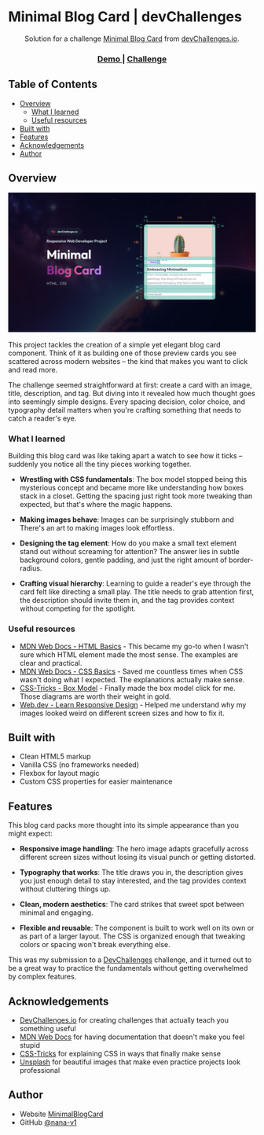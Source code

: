# Minimal Blog Card | devChallenges

<div align="center">
   Solution for a challenge <a href="https://devchallenges.io/challenge/minimal-blog-card-challenge" target="_blank">Minimal Blog Card</a> from <a href="http://devchallenges.io" target="_blank">devChallenges.io</a>.
</div>

<div align="center">
  <h3>
    <a href="#">
      Demo
    </a>
    <span> | </span>
    <a href="https://devchallenges.io/challenge/minimal-blog-card-challenge">
      Challenge
    </a>
  </h3>
</div>

## Table of Contents

- [Overview](#overview)
  - [What I learned](#what-i-learned)
  - [Useful resources](#useful-resources)
- [Built with](#built-with)
- [Features](#features)
- [Acknowledgements](#acknowledgements)
- [Author](#author)

## Overview

![screenshot](./assets/thumbnail.jpg)

This project tackles the creation of a simple yet elegant blog card component. Think of it as building one of those preview cards you see scattered across modern websites – the kind that makes you want to click and read more.

The challenge seemed straightforward at first: create a card with an image, title, description, and tag. But diving into it revealed how much thought goes into seemingly simple designs. Every spacing decision, color choice, and typography detail matters when you're crafting something that needs to catch a reader's eye.

### What I learned

Building this blog card was like taking apart a watch to see how it ticks – suddenly you notice all the tiny pieces working together.

- **Wrestling with CSS fundamentals**: The box model stopped being this mysterious concept and became more like understanding how boxes stack in a closet. Getting the spacing just right took more tweaking than expected, but that's where the magic happens.

- **Making images behave**: Images can be surprisingly stubborn and There's an art to making images look effortless.

- **Designing the tag element**: How do you make a small text element stand out without screaming for attention? The answer lies in subtle background colors, gentle padding, and just the right amount of border-radius.

- **Crafting visual hierarchy**: Learning to guide a reader's eye through the card felt like directing a small play. The title needs to grab attention first, the description should invite them in, and the tag provides context without competing for the spotlight.

### Useful resources

- [MDN Web Docs - HTML Basics](https://developer.mozilla.org/en-US/docs/Learn/Getting_started_with_the_web/HTML_basics) - This became my go-to when I wasn't sure which HTML element made the most sense. The examples are clear and practical.
- [MDN Web Docs - CSS Basics](https://developer.mozilla.org/en-US/docs/Learn/Getting_started_with_the_web/CSS_basics) - Saved me countless times when CSS wasn't doing what I expected. The explanations actually make sense.
- [CSS-Tricks - Box Model](https://css-tricks.com/the-css-box-model/) - Finally made the box model click for me. Those diagrams are worth their weight in gold.
- [Web.dev - Learn Responsive Design](https://web.dev/learn/design/) - Helped me understand why my images looked weird on different screen sizes and how to fix it.

## Built with

- Clean HTML5 markup
- Vanilla CSS (no frameworks needed)
- Flexbox for layout magic
- Custom CSS properties for easier maintenance

## Features

This blog card packs more thought into its simple appearance than you might expect:

- **Responsive image handling**: The hero image adapts gracefully across different screen sizes without losing its visual punch or getting distorted.

- **Typography that works**: The title draws you in, the description gives you just enough detail to stay interested, and the tag provides context without cluttering things up. 

- **Clean, modern aesthetics**: The card strikes that sweet spot between minimal and engaging.

- **Flexible and reusable**: The component is built to work well on its own or as part of a larger layout. The CSS is organized enough that tweaking colors or spacing won't break everything else.

This was my submission to a [DevChallenges](https://devchallenges.io/challenges-dashboard) challenge, and it turned out to be a great way to practice the fundamentals without getting overwhelmed by complex features.

## Acknowledgements

- [DevChallenges.io](https://devchallenges.io/) for creating challenges that actually teach you something useful
- [MDN Web Docs](https://developer.mozilla.org/) for having documentation that doesn't make you feel stupid
- [CSS-Tricks](https://css-tricks.com/) for explaining CSS in ways that finally make sense
- [Unsplash](https://unsplash.com/) for beautiful images that make even practice projects look professional

## Author

- Website [MinimalBlogCard](#)
- GitHub [@nana-v1](https://github.com/nana-v1)